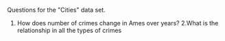 Questions for the "Cities" data set.

1. How does number of crimes change in Ames over years?
2.What is the relationship in all the types of crimes
